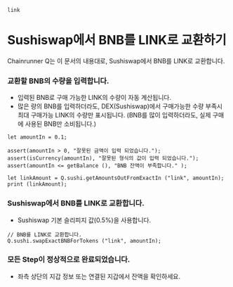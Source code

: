 ```meta-Currency
link
```

# Sushiswap에서 BNB를 LINK로 교환하기

Chainrunner Q는 이 문서의 내용대로, Sushiswap에서 BNB를 LINK로 교환합니다.

### 교환할 BNB의 수량을 입력합니다.

- 입력된 BNB로 구매 가능한 LINK의 수량이 자동 계산됩니다.
- 많은 량의 BNB를 입력하더라도, DEX(Sushiswap)에서 구매가능한 수량 부족시 최대 구매가능 LINK의 수량만 표시됩니다. (BNB를 많이 입력하더라도, 실제 구매에 사용된 BNB만 소비됩니다.)

```input-Dynamic BNB
let amountIn = 0.1;
```

```input-Verify
assert(amountIn > 0, "잘못된 금액이 입력 되었습니다.");
assert(isCurrency(amountIn), "잘못된 형식의 값이 입력 되었습니다.");
assert(amountIn <= getBalance (), "BNB 잔액이 부족합니다." );
```

```output-Dynamic LINK
let linkAmount = Q.sushi.getAmountsOutFromExactIn ("link", amountIn);
print (linkAmount);
```

### Sushiswap에서 BNB를 LINK로 교환합니다.

- Sushiswap 기본 슬리피지 값(0.5%)을 사용합니다.

```taster
// BNB를 LINK로 교환합니다.
Q.sushi.swapExactBNBForTokens ("link", amountIn);
```

### 모든 Step이 정상적으로 완료되었습니다.

- 좌측 상단의 지갑 정보 또는 연결된 지갑에서 잔액을 확인하세요.
